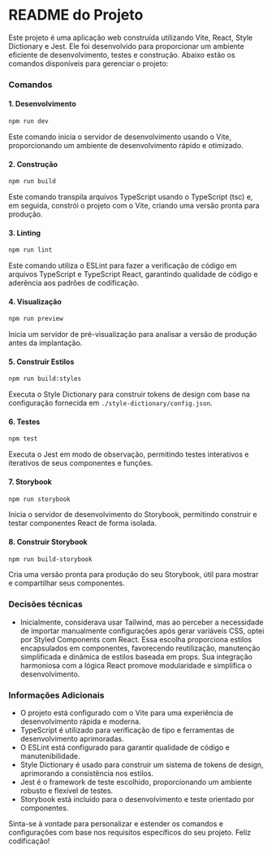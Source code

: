 # README do Projeto

Este projeto é uma aplicação web construída utilizando Vite, React, Style Dictionary e Jest. Ele foi desenvolvido para proporcionar um ambiente eficiente de desenvolvimento, testes e construção. Abaixo estão os comandos disponíveis para gerenciar o projeto:

### Comandos

#### 1. Desenvolvimento

```bash
npm run dev
```

Este comando inicia o servidor de desenvolvimento usando o Vite, proporcionando um ambiente de desenvolvimento rápido e otimizado.

#### 2. Construção

```bash
npm run build
```

Este comando transpila arquivos TypeScript usando o TypeScript (tsc) e, em seguida, constrói o projeto com o Vite, criando uma versão pronta para produção.

#### 3. Linting

```bash
npm run lint
```

Este comando utiliza o ESLint para fazer a verificação de código em arquivos TypeScript e TypeScript React, garantindo qualidade de código e aderência aos padrões de codificação.

#### 4. Visualização

```bash
npm run preview
```

Inicia um servidor de pré-visualização para analisar a versão de produção antes da implantação.

#### 5. Construir Estilos

```bash
npm run build:styles
```

Executa o Style Dictionary para construir tokens de design com base na configuração fornecida em `./style-dictionary/config.json`.

#### 6. Testes

```bash
npm test
```

Executa o Jest em modo de observação, permitindo testes interativos e iterativos de seus componentes e funções.

#### 7. Storybook

```bash
npm run storybook
```

Inicia o servidor de desenvolvimento do Storybook, permitindo construir e testar componentes React de forma isolada.

#### 8. Construir Storybook

```bash
npm run build-storybook
```

Cria uma versão pronta para produção do seu Storybook, útil para mostrar e compartilhar seus componentes.

### Decisões técnicas

- Inicialmente, considerava usar Tailwind, mas ao perceber a necessidade de importar manualmente configurações após gerar variáveis CSS, optei por Styled Components com React. Essa escolha proporciona estilos encapsulados em componentes, favorecendo reutilização, manutenção simplificada e dinâmica de estilos baseada em props. Sua integração harmoniosa com a lógica React promove modularidade e simplifica o desenvolvimento.

### Informações Adicionais

- O projeto está configurado com o Vite para uma experiência de desenvolvimento rápida e moderna.
- TypeScript é utilizado para verificação de tipo e ferramentas de desenvolvimento aprimoradas.
- O ESLint está configurado para garantir qualidade de código e manutenibilidade.
- Style Dictionary é usado para construir um sistema de tokens de design, aprimorando a consistência nos estilos.
- Jest é o framework de teste escolhido, proporcionando um ambiente robusto e flexível de testes.
- Storybook está incluído para o desenvolvimento e teste orientado por componentes.

Sinta-se à vontade para personalizar e estender os comandos e configurações com base nos requisitos específicos do seu projeto. Feliz codificação!
